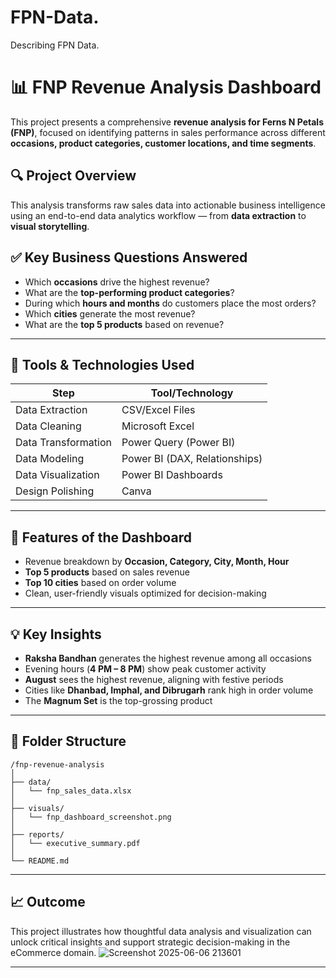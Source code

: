 # FPN-Data.
Describing FPN Data.
# 📊 FNP Revenue Analysis Dashboard

This project presents a comprehensive **revenue analysis for Ferns N Petals (FNP)**, focused on identifying patterns in sales performance across different **occasions, product categories, customer locations, and time segments**.

## 🔍 Project Overview
This analysis transforms raw sales data into actionable business intelligence using an end-to-end data analytics workflow — from **data extraction** to **visual storytelling**.

## ✅ Key Business Questions Answered
- Which **occasions** drive the highest revenue?
- What are the **top-performing product categories**?
- During which **hours and months** do customers place the most orders?
- Which **cities** generate the most revenue?
- What are the **top 5 products** based on revenue?

---

## 🧪 Tools & Technologies Used
| Step                  | Tool/Technology     |
|-----------------------|---------------------|
| Data Extraction       | CSV/Excel Files     |
| Data Cleaning         | Microsoft Excel     |
| Data Transformation   | Power Query (Power BI) |
| Data Modeling         | Power BI (DAX, Relationships) |
| Data Visualization    | Power BI Dashboards |
| Design Polishing      | Canva               |

---

## 📌 Features of the Dashboard
- Revenue breakdown by **Occasion, Category, City, Month, Hour**
- **Top 5 products** based on sales revenue
- **Top 10 cities** based on order volume
- Clean, user-friendly visuals optimized for decision-making

---

## 💡 Key Insights
- **Raksha Bandhan** generates the highest revenue among all occasions  
- Evening hours (**4 PM – 8 PM**) show peak customer activity  
- **August** sees the highest revenue, aligning with festive periods  
- Cities like **Dhanbad, Imphal, and Dibrugarh** rank high in order volume  
- The **Magnum Set** is the top-grossing product

---

## 📂 Folder Structure
```
/fnp-revenue-analysis
│
├── data/
│   └── fnp_sales_data.xlsx
│
├── visuals/
│   └── fnp_dashboard_screenshot.png
│
├── reports/
│   └── executive_summary.pdf
│
└── README.md
```

---

## 📈 Outcome
This project illustrates how thoughtful data analysis and visualization can unlock critical insights and support strategic decision-making in the eCommerce domain.
![Screenshot 2025-06-06 213601](https://github.com/user-attachments/assets/897275f9-7c85-4592-b6f5-76dddf29b05d)

---
